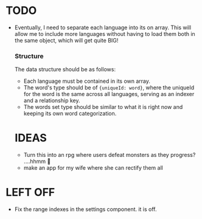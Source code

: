 # TODO

- Eventually, I need to separate each language into its on array. This will allow me to include more languages without having to load them both in the same object, which will get quite BIG!

  ### Structure

  The data structure should be as follows:

  - Each language must be contained in its own array.
  - The word's type should be of `{uniqueId: word}`, where the uniqueId for the word is the same across all languages, serving as an indexer and a relationship key.
  - The words set type should be similar to what it is right now and keeping its own word categorization.

  # IDEAS

  - Turn this into an rpg where users defeat monsters as they progress? ....hhmm 🤔
  - make an app for my wife where she can rectify them all

# LEFT OFF

- Fix the range indexes in the settings component. it is off.
